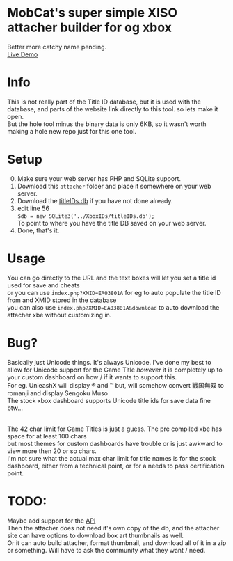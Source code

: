 # MobCat's super simple XISO attacher builder for og xbox
Better more catchy name pending.<br>
[Live Demo](https://mobcat.zip/attacher)

# Info
This is not really part of the Title ID database, but it is used with the database, and parts of the website link directly to this tool. so lets make it open.<br>
But the hole tool minus the binary data is only 6KB, so it wasn't worth making a hole new repo just for this one tool.<br>

# Setup
0. Make sure your web server has PHP and SQLite support.
1. Download this `attacher` folder and place it somewhere on your web server.
2. Download the [titleIDs.db](https://mobcat.zip/XboxIDs/titleIDs.db) if you have not done already.
2. edit line 56<br>
`$db = new SQLite3('../XboxIDs/titleIDs.db');`<br>
To point to where you have the title DB saved on your web server.
3. Done, that's it.

# Usage
You can go directly to the URL and the text boxes will let you set a title id used for save and cheats<br>
or you can use `index.php?XMID=EA03801A` for eg to auto populate the title ID from and XMID stored in the database<br>
you can also use `index.php?XMID=EA03801A&download` to auto download the attacher xbe without customizing in.

# Bug?
Basically just Unicode things. It's always Unicode.
I've done my best to allow for Unicode support for the Game Title <i>however</i> it is completely up to your custom dashboard 
on how / if it wants to support this.<br>
For eg. UnleashX will display ® and ™ but, will somehow convert 戦国無双 to romanji and display Sengoku Muso<br>
The stock xbox dashboard supports Unicode title ids for save data fine btw...<br><br>

The 42 char limit for Game Titles is just a guess. The pre compiled xbe has space for at least 100 chars<br>
but most themes for custom dashboards have trouble or is just awkward to view more then 20 or so chars.<br>
I'm not sure what the actual max char limit for title names is for the stock dashboard, either from a technical point, or for a needs to pass certification point.

# TODO:
Maybe add support for the [API](https://mobcat.zip/XboxIDs/api.php?xmid=EA03801A&imgs)<br>
Then the attacher does not need it's own copy of the db, and the attacher site can have options to download box art thumbnails as well.<br>
Or it can auto build attacher, format thumbnail, and download all of it in a zip or something. Will have to ask the community what they want / need.
